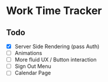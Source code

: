 # Work Time Tracker

## Todo

- [x] Server Side Rendering (pass Auth)
- [ ] Animations
- [ ] More fluid UX / Button interaction
- [ ] Sign Out Menu
- [ ] Calendar Page
